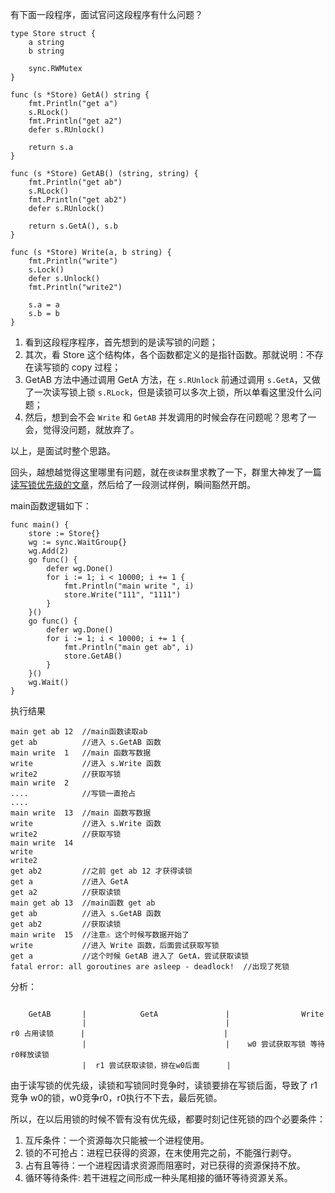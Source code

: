 有下面一段程序，面试官问这段程序有什么问题？

```
type Store struct {
    a string
    b string

    sync.RWMutex
}

func (s *Store) GetA() string {
    fmt.Println("get a")
    s.RLock()
    fmt.Println("get a2")
    defer s.RUnlock()

    return s.a
}

func (s *Store) GetAB() (string, string) {
    fmt.Println("get ab")
    s.RLock()
    fmt.Println("get ab2")
    defer s.RUnlock()

    return s.GetA(), s.b
}

func (s *Store) Write(a, b string) {
    fmt.Println("write")
    s.Lock()
    defer s.Unlock()
    fmt.Println("write2")

    s.a = a
    s.b = b
}
```

1. 看到这段程序程序，首先想到的是读写锁的问题；
2. 其次，看 Store 这个结构体，各个函数都定义的是指针函数。那就说明：不存在读写锁的 copy 过程；
3. GetAB 方法中通过调用 GetA 方法，在 `s.RUnlock` 前通过调用 `s.GetA`，又做了一次读写锁上锁 `s.RLock`，但是读锁可以多次上锁，所以单看这里没什么问题；
4. 然后，想到会不会 `Write` 和 `GetAB` 并发调用的时候会存在问题呢？思考了一会，觉得没问题，就放弃了。

以上，是面试时整个思路。

回头，越想越觉得这里哪里有问题，就在`夜读群`里求教了一下，群里大神发了一篇[读写锁优先级的文章](https://blog.csdn.net/xyz347/article/details/83902123)，然后给了一段测试样例，瞬间豁然开朗。

main函数逻辑如下：

```
func main() {
    store := Store{}
    wg := sync.WaitGroup{}
    wg.Add(2)
    go func() {
        defer wg.Done()
        for i := 1; i < 10000; i += 1 {
            fmt.Println("main write ", i)
            store.Write("111", "1111")
        }
    }()
    go func() {
        defer wg.Done()
        for i := 1; i < 10000; i += 1 {
            fmt.Println("main get ab", i)
            store.GetAB()
        }
    }()
    wg.Wait()
}
```

执行结果

```
main get ab 12  //main函数读取ab
get ab          //进入 s.GetAB 函数
main write  1   //main 函数写数据
write           //进入 s.Write 函数
write2          //获取写锁
main write  2
....            //写锁一直抢占
....
main write  13  //main 函数写数据
write           //进入 s.Write 函数
write2          //获取写锁
main write  14  
write
write2
get ab2         //之前 get ab 12 才获得读锁
get a           //进入 GetA 
get a2          //获取读锁
main get ab 13  //main函数 get ab
get ab          //进入 s.GetAB 函数
get ab2         //获取读锁
main write  15  //注意⚠️ 这个时候写数据开始了
write           //进入 Write 函数，后面尝试获取写锁
get a           //这个时候 GetAB 进入了 GetA，尝试获取读锁
fatal error: all goroutines are asleep - deadlock!  //出现了死锁
```

分析：

```

    GetAB       |            GetA               |                Write
                |                               |
r0 占用读锁      |                               |
                |                               |    w0 尝试获取写锁 等待r0释放读锁
                |  r1 尝试获取读锁，排在w0后面      |

```

由于读写锁的优先级，读锁和写锁同时竞争时，读锁要排在写锁后面，导致了 r1 竞争 w0的锁，w0竞争r0，r0执行不下去，最后死锁。

所以，在以后用锁的时候不管有没有优先级，都要时刻记住死锁的四个必要条件：

1. 互斥条件：一个资源每次只能被一个进程使用。 
2. 锁的不可抢占：进程已获得的资源，在末使用完之前，不能强行剥夺。
3. 占有且等待：一个进程因请求资源而阻塞时，对已获得的资源保持不放。 
4. 循环等待条件: 若干进程之间形成一种头尾相接的循环等待资源关系。

